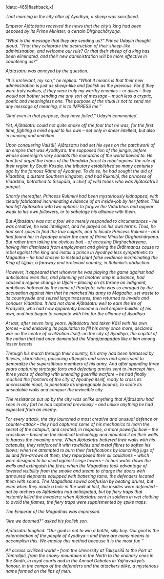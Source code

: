 [date:-465|flashback,x]

_That morning in the city altar of Ayodhya, a sheep was sacrificed._

_Emperor Ajātaśatru received the news that the city’s king had been deposed by its Prime Minister, a certain Dīrghachāryaṇa._

_“What is the message that they are sending us?” Prince Udayin thought aloud. “That they celebrate the destruction of their sheep-like administration, and welcome our rule? Or that their sheep of a king has been eliminated, and their new administration will be more effective in countering us?”_

_Ajātaśatru was annoyed by the question._

_“It is irrelevant, my son,” he replied. “What it means is that their new administration is just as sheep-like and foolish as the previous. For if they were truly wolves, if they were truly my worthy enemies – or allies – they would not bother sending me any sort of message – much less a cryptic, poetic and meaningless one. The purpose of the ritual is not to send me any message of meaning, it is to IMPRESS me.”_

_“And even in that purpose, they have failed,” Udayin commented._

_Yet, Ajātaśatru could not quite shake off the fear that he was, for the first time, fighting a mind equal to his own – not only in sheer intellect, but also in cunning and ambition._

_Upon conquering Vaiśālī, Ajātaśatru had set his eyes on the patchwork of an empire that was Ayodhya’s: the supposed lion of the jungle, before whose sovereign’s very sandals the monarchs of the world bowed to. He had first urged the tribes of the Daṇḍaka forest to rebel against the rule of their region by South Kosala, the tributary established so many centuries ago by the famous Rāma of Ayodhya. To do so, he had sought the aid of Vidarbha, a distant Southern kingdom, and had Rukmiṇī, the princess of Vidarbha, betrothed to Śiśupāla, a chief of wild tribes who was Ajātaśatru’s puppet._

_Shortly thereafter, Princess Rukmini had been mysteriously kidnapped, with clearly fabricated incriminating evidence of an inside-job by her father. This had left Ajātaśatru with two options: to forgive the Vidarbhas and appear weak to his own followers, or to sabotage his alliance with them._

_But Ajātaśatru was not a fool who merely responded to circumstances – he was creative, he was intelligent, and he played on his own terms. Thus, he had sent spies to find the true culprits, and to locate Princess Rukmini – and had found her in Ayodhya under the care of Prime Minister Dīrghachāryaṇa. But rather than taking the obvious bait – of accusing Dīrghachāryaṇa, having him dismissed from employment and giving the Brāhmaṇas cause to rebel against the king and install a prince in Ayodhya less sympathetic to Magadha – he had chosen to instead plant false evidence incriminating the King of Ujjain, a faraway and irrelevant country, in Rukmini’s abduction._

_However, it appeared that whoever he was playing the game against had anticipated even this, and planning yet another step in advance, had caused a regime change in Ujjain – placing on its throne an indignant, ambitious hothead by the name of Pradyota, who was so enraged by the accusation against him that he marched his army to Magadha, set waste to its countryside and seized large treasures, then returned to invade and conquer Vidarbha. It had not done Ajātaśatru well to earn the ire of Pradyota, who had now apparently become a rival empire-builder of his own, and had began to compete with him for the alliance of Ayodhya._

_At last, after seven long years, Ajātaśatru had taken Kāśī with his own forces – and enslaving its population to fill his army once more, declared war on the centre of civilization itself: on the city of Ayodhya, the capital of the nation that had once dominated the Mahājanapadas like a lion among lesser beasts._

_Through his march through their country, his army had been harassed by thieves, skirmishers, poisoning attempts and seers and spies sent to demoralize the superstitious members of his army. And after spending three years capturing strategic forts and defeating armies sent to intercept him, three years of dealing with unending guerrilla warfare – he had finally reached the frontiers of the city of Ayodhya itself, ready to cross its uncrossable moat, to penetrate its impregnable bounds, to scale its unscalable walls and conquer the invincible city._

_The resistance put up by the city was unlike anything that Ajātaśatru had seen in any fort he had captured previously – and unlike anything he had expected from an enemy._

_For every attack, the city launched a most creative and unusual defence or counter-attack – they had captured some of his mechanics to learn the secret of the catapult, and created, in response, a more powerful bow – the crossbow – based on the identical technology and mounted it on their walls to harass the invading army. When Ajātaśatru battered their walls with his catapults, they reinforced it with rawhides and metal fibres to soften his blows; when he attempted to burn their fortifications by launching jugs of oil and fire-arrows at them, they repurposed their oil cauldrons – which were designed to be used against siege towers – to hurl water down the walls and extinguish the fires; when the Magadhas took advantage of lowered visibility from the smoke and steam to charge the doors with armoured elephants equipped with battering rams, the defenders located them with sound. The Magadhas sowed confusion by beating drums, but even when they made a hole in the wall at last, the insides were defended – not by archers as Ajātaśatru had anticipated, but by fiery traps that instantly killed the invaders; when Ajātaśatru sent in soldiers in wet clothing to avoid the flames, the fiery traps were supplemented by spike traps._

_The Emperor of the Magadhas was impressed._

_“Are we doomed?” asked his foolish son._

_Ajātaśatru laughed. “Our goal is not to win a battle, silly boy. Our goal is the extermination of the people of Ayodhya – and there are many means to accomplish this. We employ this method because it is the most fun.”_

_All across civilized world – from the University at Takṣaśilā to the Port at Tāmraliptī, from the snowy mountains in the North to the ordinary ones in the South, in royal courts and in the Annual Debates in Yājñavalkya’s honour, in the camps of the defenders and the attackers alike, a mysterious name formed on the lips of men._